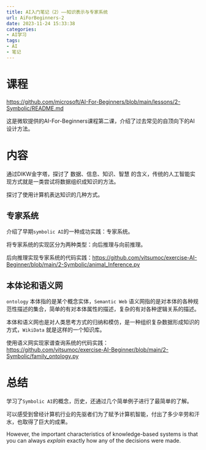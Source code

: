 ```yaml
---
title: AI入门笔记（2）——知识表示与专家系统
url: AiForBeginners-2
date: 2023-11-24 15:33:38
categories:
- AI学习
tags:
- AI
- 笔记
---
```


# 课程

https://github.com/microsoft/AI-For-Beginners/blob/main/lessons/2-Symbolic/README.md

这是微软提供的AI-For-Beginners课程第二课，介绍了过去常见的自顶向下的AI设计方法。

<!-- more -->

# 内容

通过DIKW金字塔，探讨了 数据、信息、知识、智慧 的含义，传统的人工智能实现方式就是一类尝试将数据组织成知识的方法。

探讨了使用计算机表达知识的几种方式。

## 专家系统

介绍了早期```symbolic AI```的一种成功实践：专家系统。

将专家系统的实现区分为两种类型：向后推理与向前推理。

后向推理实现专家系统的代码实践：https://github.com/vitsumoc/exercise-AI-Beginner/blob/main/2-Symbolic/animal_Inference.py

## 本体论和语义网

```ontology``` 本体指的是某个概念实体，```Semantic Web``` 语义网指的是对本体的各种规范性描述的集合，简单的有对本体属性的描述，复杂的有对各种逻辑关系的描述。

本体和语义网也是对人类思考方式的归纳和模仿，是一种组织复杂数据形成知识的方式，```WikiData``` 就是这样的一个知识库。

使用语义网实现家谱查询系统的代码实践：https://github.com/vitsumoc/exercise-AI-Beginner/blob/main/2-Symbolic/family_ontology.py

# 总结

学习了```Symbolic AI```的概念，历史，还通过几个简单例子进行了最简单的了解。

可以感受到曾经计算机行业的先驱者们为了赋予计算机智能，付出了多少辛劳和汗水，也取得了巨大的成果。

However, the important characteristics of knowledge-based systems is that you can always *explain* exactly how any of the decisions were made.